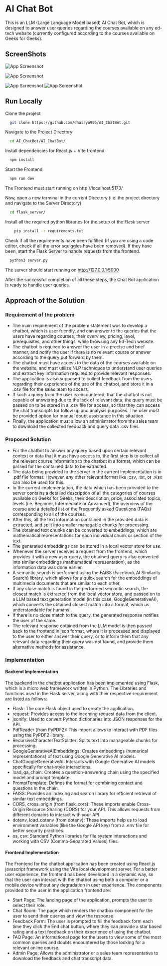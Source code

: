 
# AI Chat Bot

This is an LLM (Large Language Model based) AI Chat Bot, which is designed to answer user queries regarding the courses available on any ed-tech website (currently configured according to the courses available on Geeks for Geeks).

## ScreenShots

![App Screenshot](https://drive.google.com/uc?export=view&id=10fRm2u3E_IFWPee3rOMsjH5fEO1zSsZc)


![App Screenshot](https://drive.google.com/uc?export=view&id=1RNdW9l_FOwCNde0_enEs-aoKHf0WulNZ)

![App Screenshot](https://drive.google.com/uc?export=view&id=16jGtRtTGUSyC30Pfxip4EB0HOkAwnCwZ)        ![App Screenshot](https://drive.google.com/uc?export=view&id=176fkPeovAP_oJgp6ekbdZporencgfns5)


## Run Locally

Clone the project

```bash
  git clone https://github.com/dhairya996/AI_ChatBot.git
```

Navigate to the Project Directory

```bash
  cd AI_ChatBot/AI_ChatBot/
```

Install dependencies for React.js + Vite frontend

```bash
  npm install
```

Start the Frontend

```bash
  npm run dev
```
The Frontend must start running on http://localhost:5173/


Now, open a new terminal in the current Directory (i.e. the project directory and navigate to the Server Directory)

```bash
  cd flask_server/
```

Install all the required python libraries for the setup of the Flask server

```bash
    pip install -r requirements.txt
```

Check if all the requirements have been fulfilled (If you are using a code editor, check if all the error squiggles have been removed). If they have been, start the Flask Server to handle requests from the frontend.

```bash
  python3 server.py
```

The server should start running on http://127.0.0.1:5000

After the successful completion of all these steps, the Chat Bot application is ready to handle user queries.


## Approach of the Solution

### Requirement of the problem
* The main requirement of the problem statement was to develop a chatbot, which is user friendly, and can answer to the queries that the users have regarding courses, their overview, pricing, level, prerequisites, and other things, while browsing any Ed-Tech website.
* The chatbot is required to answer the user in a precise and brief manner, and notify the user if there is no relevant course or answer according to the query put forward by them.
* The chatbot must have access to the data of the courses available on the website, and must utilize NLP techniques to understand user queries and extract key information required to provide relevant responses.
* The application is also supposed to collect feedback from the users regarding their experience of the use of the chatbot, and store it in a .csv file for the sales team to access.
* If such a query from the user is encountered, that the chatbot is not capable of answering due to the lack of relevant data, the query must be passed on to be stored in a .csv file for access, so that they can access the chat transcripts for follow up and analysis purposes. The user must be provided option for manual doubt assistance in this situation.
* Finally, the application must allow an administrator from the sales team to download the collected feedback and query data .csv files.

### Proposed Solution
* For the chatbot to answer any query based upon certain relevant context or data that it must have access to, the first step is to collect all the relevant course information to the chatbot in a format, which can be parsed for the contained data to be extracted.
* The data being provided to the server in the current implementation is in .pdf file format. However, any other relevant format like .csv, .txt, or .xlsx can also be used for this.
* In the current implementation, the data which has been provided to the server contains a detailed description of all the categories of courses available on Geeks for Geeks, their description, price, associated topics, levels (i.e. Beginner, Intermediate or Advanced), the overview of the course and a detailed list of the Frequently asked Questions (FAQs) corresponding to all of the courses. 
* After this, all the text information contained in the provided data is extracted, and split into smaller managable chunks for processing.
* The obtained text chunks can be converted to embeddings, which are mathematical representations for each individual chunk or section of the text.
* The generated embeddings can be stored in a local vector store for use.
* Whenever the server receives a request from the frontend, which provides it with a new user query, the obtained query is also converted into similar embeddings (mathematical representation), as the information data was done earlier.
* A semantic search is performed using the FAISS (Facebook AI Similarity Search) library, which allows for a quick search for the embeddings of multimedia documents that are similar to each other.
* If any close match is found in the performed semantic search, the closest match is extracted from the local vector store, and passed on to a LLM based text generation model (in this case, GoogleGenerativeAI), which converts the obtained closest match into a format, which us understandable for humans.
* If there is no close match to the query, the generated response notifies the user of the same. 
* The relevant response obtained from the LLM model is then passed back to the frontend in json format, where it is processed and displayed to the user to either answer their query, or to inform them that any relevant data regarding their query was not found, and provide them alternative methods for assistance.

### Implementation

#### Backend Implementation

The backend in the chatbot application has been implemented using Flask, which is a micro web framework written in Python.
The Libraries and functions used in the Flask server, along with their respective requirement are listed as follows:

* Flask: The core Flask object used to create the application.
* request: Provides access to the incoming request data from the client.
* jsonify: Used to convert Python dictionaries into JSON responses for the API.
* PdfReader (from PyPDF2): This import allows to interact with PDF files using the PyPDF2 library.
* RecursiveCharacterTextSplitter: Splits text into manageable chunks for processing.
* GoogleGenerativeAIEmbeddings: Creates embeddings (numerical representations) of text using Google Generative AI models.
* ChatGoogleGenerativeAI: Interacts with Google Generative AI models specifically for chat-style interactions.
* load_qa_chain: Creates a question-answering chain using the specified model and prompt template.
* PromptTemplate: Defines the format for combining context and questions in the chain.
* FAISS: Provides an indexing and search library for efficient retrieval of similar text embeddings.
* CORS, cross_origin (from flask_cors): These imports enable Cross-Origin Resource Sharing (CORS) for your API. This allows requests from different domains to interact with your API.
* dotenv, load_dotenv (from dotenv): These imports help us to load environment variables (like the Google API key) from a .env file for better security practices.
* os, csv: Standard Python libraries for file system interactions and working with CSV (Comma-Separated Values) files.


#### Frontend Implementation

The Frontend for the chatbot application has been created using React.js javascript framework using the Vite local development server.
For a better user experience, the frontend has been developed in a dynamic way, so that the user can interact with the chatbot using both a computer or a mobile device without any degradation in user experience.
The components provided to the user in the application frontend are:
* Start Page: The landing page of the application, prompts the user to select their role.
* Chat Room: The page which renders the chatbox component for the user to send their queries and view the response
* Feedback Form: The user is prompted to fill the feedback form each time they click the End chat button, where they can provide a star based rating and a text feedback on their experience of using the chatbot.
* FAQ Page: An informational page for the users to view some of the most common queries and doubts encountered by those looking for a relevant online course.
* Admin Page: Allows the administrator or a sales team representative to download the feedback and chat transcript data.



